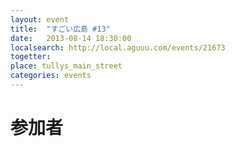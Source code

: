 ```yaml
---
layout: event
title:  "すごい広島 #13"
date:   2013-08-14 18:30:00
localsearch: http://local.aguuu.com/events/21673
togetter:
place: tullys_main_street
categories: events
---
```


# 参加者
